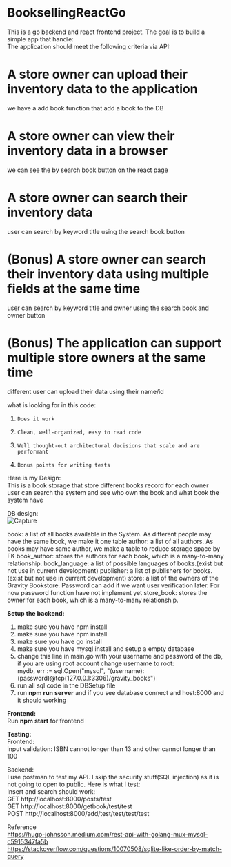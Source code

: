 # BooksellingReactGo

This is a go backend and react frontend project. The goal is to build a simple app that handle:<br>
The application should meet the following criteria via API:

# A store owner can upload their inventory data to the application<br>
we have a add book function that add a book to the DB
# A store owner can view their inventory data in a browser<br>
we can see the by search book button on the react page
# A store owner can search their inventory data<br>
user can search by keyword title using the search book button
# (Bonus) A store owner can search their inventory data using multiple fields at the same time<br>
user can search by keyword title and owner using the search book and owner button
# (Bonus) The application can support multiple store owners at the same time<br>
different user can upload their data using their name/id

what is looking for in this code:<br>

1.     Does it work

2.     Clean, well-organized, easy to read code

3.     Well thought-out architectural decisions that scale and are performant

4.     Bonus points for writing tests

Here is my Design:<br>
This is a book storage that store different books record for each owner<br>
user can search the system and see who own the book and what book the system have<br>

DB design:<br>
![Capture](https://user-images.githubusercontent.com/44908668/147015232-5c0fee89-cd03-4413-8d5c-d583f6588d29.PNG)

book: a list of all books available in the System. As different people may have the same book, we make it one table
author: a list of all authors. As books may have same author, we make a table to reduce storage space by FK
book_author: stores the authors for each book, which is a many-to-many relationship.
book_language: a list of possible languages of books.(exist but not use in current development)
publisher: a list of publishers for books.(exist but not use in current development)
store: a list of the owners of the Gravity Bookstore. Password can add if we want user verification later. For now password function have not implement yet
store_book: stores the owner for each book, which is a many-to-many relationship.


<b>Setup the backend:</b><br>
<ol>
<li>make sure you have npm install<br></li>
<li>make sure you have npm install<br></li>
<li>make sure you have go install<br></li>
<li>make sure you have mysql install and setup a empty database<br></li>
<li>change this line in main.go with your username and password of the db, if you are using root account change username to root:<br>
mydb, err := sql.Open("mysql",
		"(username):(password)@tcp(127.0.0.1:3306)/gravity_books")<br></li>
<li>run all sql code in the DBSetup file<br></li>
<li>run <b>npm run server</b> and if you see database connect and host:8000 and it should working<br></li>
</ol>
<b>Frontend:</b><br>
Run <b>npm start</b> for frontend<br>

<b>Testing:</b><br>
Frontend:<br>
input validation: ISBN cannot longer than 13 and other cannot longer than 100<br>

Backend:<br>
I use postman to test my API. I skip the security stuff(SQL injection) as it is not going to open to public. Here is what I test:<br>
Insert and search should work: <br>
GET http://localhost:8000/posts/test<br>
GET http://localhost:8000/getbook/test/test<br>
POST http://localhost:8000/add/test/test/test/test<br>






Reference<br>
https://hugo-johnsson.medium.com/rest-api-with-golang-mux-mysql-c5915347fa5b<br>
https://stackoverflow.com/questions/10070508/sqlite-like-order-by-match-query<br>
